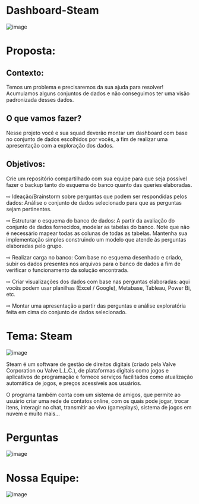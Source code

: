 # Dashboard-Steam
![image](https://user-images.githubusercontent.com/116724832/224562435-67d1e5fc-f12e-459b-b618-109c2acf9e1d.png)
# Proposta:

## Contexto:
Temos um problema e precisaremos da sua ajuda para resolver!
Acumulamos alguns conjuntos de dados e não conseguimos ter uma visão padronizada desses dados.

<h2> O que vamos fazer?</h2>
Nesse projeto você e sua squad deverão montar um dashboard com base no conjunto de dados escolhidos por vocês,
a fim de realizar uma apresentação com a exploração dos dados.

## Objetivos:

Crie um repositório compartilhado com sua equipe para que seja possível fazer o backup tanto do esquema do banco quanto das queries elaboradas.

⇨ Ideação/Brainstorm sobre perguntas que podem ser respondidas pelos dados: Análise o conjunto de dados selecionado para que as
perguntas sejam pertinentes.

⇨ Estruturar o esquema do banco de dados: A partir da avaliação do conjunto de dados fornecidos, modelar as tabelas do banco. Note que não é necessário mapear todas as colunas de todas as tabelas. Mantenha sua implementação simples construindo um modelo que atende às perguntas elaboradas pelo grupo.

⇨ Realizar carga no banco: Com base no esquema desenhado e criado, subir os dados presentes nos arquivos para o banco de dados a fim de verificar o funcionamento da solução encontrada.

⇨ Criar visualizações dos dados com base nas perguntas elaboradas: aqui vocês podem usar planilhas (Excel / Google), Metabase, Tableau, Power Bi, etc.

⇨ Montar uma apresentação a partir das perguntas e análise exploratória feita em cima do conjunto de dados selecionado.

# Tema: Steam

![image](https://user-images.githubusercontent.com/116724832/224697143-4a570435-95c7-4a7f-b273-08c045620871.png)

Steam é um software de gestão de direitos digitais (criado pela Valve Corporation ou Valve L.L.C.), de plataformas digitais como jogos e aplicativos de programação e fornece serviços facilitados como atualização automática de jogos, e preços acessíveis aos usuários.

O programa também conta com um sistema de amigos, que permite ao usuário criar uma rede de contatos online, com os quais pode jogar, trocar itens, interagir no chat, transmitir ao vivo (gameplays), sistema de jogos em nuvem e muito mais...

# Perguntas

![image](https://user-images.githubusercontent.com/116724832/224692652-51262d18-e580-4703-86fa-e66aa2faf7dc.png)

# Nossa Equipe:

![image](https://user-images.githubusercontent.com/116724832/224569253-5e8faa4d-4ca5-455c-b1a5-1710d707345a.png)


